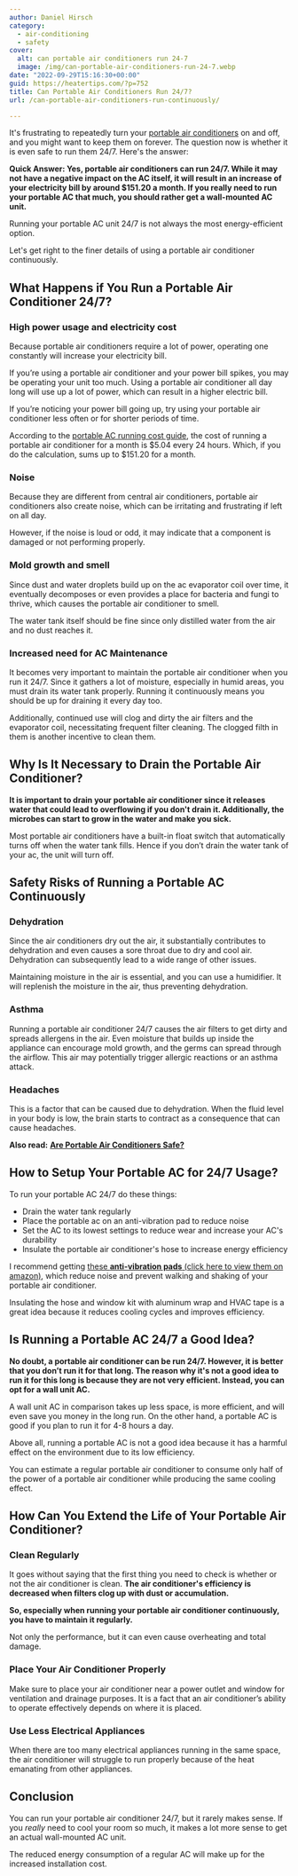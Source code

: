 ```yaml
---
author: Daniel Hirsch
category:
  - air-conditioning
  - safety
cover:
  alt: can portable air conditioners run 24-7
  image: /img/can-portable-air-conditioners-run-24-7.webp
date: "2022-09-29T15:16:30+00:00"
guid: https://heatertips.com/?p=752
title: Can Portable Air Conditioners Run 24/7?
url: /can-portable-air-conditioners-run-continuously/

---
```

It's frustrating to repeatedly turn your [portable air conditioners](/how-does-a-portable-air-conditioner-work/) on and off, and you might want to keep them on forever. The question now is whether it is even safe to run them 24/7. Here's the answer:

**Quick Answer: Yes, portable air conditioners can run 24/7. While it may not have a negative impact on the AC itself, it will result in an increase of your electricity bill by around $151.20 a month. If you really need to run your portable AC that much, you should rather get a wall-mounted AC unit.**

Running your portable AC unit 24/7 is not always the most energy-efficient option.

Let's get right to the finer details of using a portable air conditioner continuously.

## What Happens if You Run a Portable Air Conditioner 24/7?

### High power usage and electricity cost

Because portable air conditioners require a lot of power, operating one constantly will increase your electricity bill.

If you’re using a portable air conditioner and your power bill spikes, you may be operating your unit too much. Using a portable air conditioner all day long will use up a lot of power, which can result in a higher electric bill.

If you’re noticing your power bill going up, try using your portable air conditioner less often or for shorter periods of time.

According to the [portable AC running cost guide](/portable-air-conditioner-running-cost/), the cost of running a portable air conditioner for a month is $5.04 every 24 hours. Which, if you do the calculation, sums up to $151.20 for a month.

### Noise

Because they are different from central air conditioners, portable air conditioners also create noise, which can be irritating and frustrating if left on all day.

However, if the noise is loud or odd, it may indicate that a component is damaged or not performing properly.

### Mold growth and smell

Since dust and water droplets build up on the ac evaporator coil over time, it eventually decomposes or even provides a place for bacteria and fungi to thrive, which causes the portable air conditioner to smell.

The water tank itself should be fine since only distilled water from the air and no dust reaches it.

### Increased need for AC Maintenance

It becomes very important to maintain the portable air conditioner when you run it 24/7. Since it gathers a lot of moisture, especially in humid areas, you must drain its water tank properly. Running it continuously means you should be up for draining it every day too.

Additionally, continued use will clog and dirty the air filters and the evaporator coil, necessitating frequent filter cleaning. The clogged filth in them is another incentive to clean them.

## Why Is It Necessary to Drain the Portable Air Conditioner?

**It is important to drain your portable air conditioner since it releases water that could lead to overflowing if you don't drain it. Additionally, the microbes can start to grow in the water and make you sick.**

Most portable air conditioners have a built-in float switch that automatically turns off when the water tank fills. Hence if you don’t drain the water tank of your ac, the unit will turn off.

## Safety Risks of Running a Portable AC Continuously

### Dehydration

Since the air conditioners dry out the air, it substantially contributes to dehydration and even causes a sore throat due to dry and cool air. Dehydration can subsequently lead to a wide range of other issues.

Maintaining moisture in the air is essential, and you can use a humidifier. It will replenish the moisture in the air, thus preventing dehydration.

### **Asthma**

Running a portable air conditioner 24/7 causes the air filters to get dirty and spreads allergens in the air. Even moisture that builds up inside the appliance can encourage mold growth, and the germs can spread through the airflow. This air may potentially trigger allergic reactions or an asthma attack.

### Headaches

This is a factor that can be caused due to dehydration. When the fluid level in your body is low, the brain starts to contract as a consequence that can cause headaches.

**Also read:** [**Are Portable Air Conditioners Safe?**](/are-portable-air-conditioners-safe/)

## How to Setup Your Portable AC for 24/7 Usage?

To run your portable AC 24/7 do these things:

- Drain the water tank regularly
- Place the portable ac on an anti-vibration pad to reduce noise
- Set the AC to its lowest settings to reduce wear and increase your AC's durability
- Insulate the portable air conditioner's hose to increase energy efficiency

I recommend getting [these **anti-vibration pads** (click here to view them on amazon)](https://www.amazon.com/Anti-Vibration-Pads-Washing-Machine-Dryer-VibraShield/dp/B07THLMZ37?crid=UYIGVBFNFGAF&keywords=anti+vibration+pad&qid=1664464474&qu=eyJxc2MiOiI1LjU3IiwicXNhIjoiNS4yNyIsInFzcCI6IjQuODcifQ%3D%3D&sprefix=anti+vibration+pa%2Caps%2C181&sr=8-11&linkCode=ll1&tag=heatertips-20&linkId=01772ad8ad67b24b5ad58c165b8c71e6&language=en_US&ref_=as_li_ss_tl), which reduce noise and prevent walking and shaking of your portable air conditioner.

Insulating the hose and window kit with aluminum wrap and HVAC tape is a great idea because it reduces cooling cycles and improves efficiency.

## Is Running a Portable AC 24/7 a Good Idea?

**No doubt, a portable air conditioner can be run 24/7. However, it is better that you don’t run it for that long. The reason why it's not a good idea to run it for this long is because they are not very efficient. Instead, you can opt for a wall unit AC.**

A wall unit AC in comparison takes up less space, is more efficient, and will even save you money in the long run. On the other hand, a portable AC is good if you plan to run it for 4-8 hours a day.

Above all, running a portable AC is not a good idea because it has a harmful effect on the environment due to its low efficiency.

You can estimate a regular portable air conditioner to consume only half of the power of a portable air conditioner while producing the same cooling effect.

## **How Can You Extend the Life of Your Portable Air Conditioner?**

### **Clean Regularly**

It goes without saying that the first thing you need to check is whether or not the air conditioner is clean. **The air conditioner's efficiency is decreased when filters clog up with dust or accumulation.**

**So, especially when running your portable air conditioner continuously, you have to maintain it regularly.**

Not only the performance, but it can even cause overheating and total damage.

### **Place Your Air Conditioner Properly**

Make sure to place your air conditioner near a power outlet and window for ventilation and drainage purposes. It is a fact that an air conditioner’s ability to operate effectively depends on where it is placed.

### **Use Less Electrical Appliances**

When there are too many electrical appliances running in the same space, the air conditioner will struggle to run properly because of the heat emanating from other appliances.

## **Conclusion**

You can run your portable air conditioner 24/7, but it rarely makes sense. If you _really_ need to cool your room so much, it makes a lot more sense to get an actual wall-mounted AC unit.

The reduced energy consumption of a regular AC will make up for the increased installation cost.

